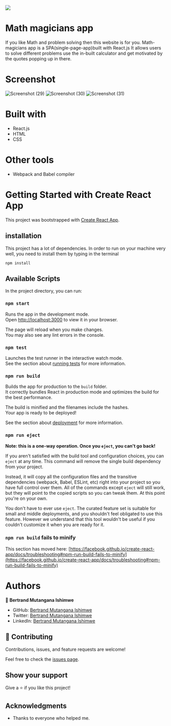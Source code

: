![](https://img.shields.io/badge/Microverse-blueviolet)
# Math magicians app
If you like Math and problem solving then this website is for you. Math-magicians app is a SPA(single-page-app)built with React.js It allows users to solve different problems use the in-built calculator and get motivated by the quotes popping up in there.

# Screenshot
![Screenshot (29)](https://user-images.githubusercontent.com/90222110/155166123-3e24283a-5499-4637-91a1-fbd7c77758df.png)
![Screenshot (30)](https://user-images.githubusercontent.com/90222110/155166161-8bd5d4e3-0e4c-4863-a601-303d8e62df5d.png)
![Screenshot (31)](https://user-images.githubusercontent.com/90222110/155166185-de0b9f5f-8eb0-4343-a08a-110c9c83a950.png)


# Built with
- React.js
- HTML
- CSS

# Other tools
- Webpack and Babel compiler


# Getting Started with Create React App

This project was bootstrapped with [Create React App](https://github.com/facebook/create-react-app).

## installation

This project has a lot of dependencies. In order to run on your machine very well, you need to install them by typing in the terminal

`npm install`

## Available Scripts

In the project directory, you can run:

### `npm start`

Runs the app in the development mode.\
Open [http://localhost:3000](http://localhost:3000) to view it in your browser.

The page will reload when you make changes.\
You may also see any lint errors in the console.

### `npm test`

Launches the test runner in the interactive watch mode.\
See the section about [running tests](https://facebook.github.io/create-react-app/docs/running-tests) for more information.

### `npm run build`

Builds the app for production to the `build` folder.\
It correctly bundles React in production mode and optimizes the build for the best performance.

The build is minified and the filenames include the hashes.\
Your app is ready to be deployed!

See the section about [deployment](https://facebook.github.io/create-react-app/docs/deployment) for more information.

### `npm run eject`

**Note: this is a one-way operation. Once you `eject`, you can't go back!**

If you aren't satisfied with the build tool and configuration choices, you can `eject` at any time. This command will remove the single build dependency from your project.

Instead, it will copy all the configuration files and the transitive dependencies (webpack, Babel, ESLint, etc) right into your project so you have full control over them. All of the commands except `eject` will still work, but they will point to the copied scripts so you can tweak them. At this point you're on your own.

You don't have to ever use `eject`. The curated feature set is suitable for small and middle deployments, and you shouldn't feel obligated to use this feature. However we understand that this tool wouldn't be useful if you couldn't customize it when you are ready for it.

### `npm run build` fails to minify

This section has moved here: [https://facebook.github.io/create-react-app/docs/troubleshooting#npm-run-build-fails-to-minify](https://facebook.github.io/create-react-app/docs/troubleshooting#npm-run-build-fails-to-minify)

# Authors

👤 **Bertrand Mutangana Ishimwe**

- GitHub: [Bertrand Mutangana Ishimwe](https://github.com/BertrandConxy)
- Twitter: [Bertrand Mutangana Ishimwe](https://twitter.com/BertrandMutanga)
- LinkedIn: [Bertrand Mutangana Ishimwe](https://www.linkedin.com/in/bertrand-mutangana-024905220/)

## 🤝 Contributing

Contributions, issues, and feature requests are welcome!

Feel free to check the [issues page](https://github.com/BertrandConxy/Math-magicians-app/issues).

## Show your support

Give a ⭐️ if you like this project!

## Acknowledgments

- Thanks to everyone who helped  me.
